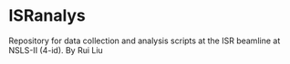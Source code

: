 # ISRanalys
Repository for data collection and analysis scripts at the ISR beamline at NSLS-II (4-id).
By Rui Liu
